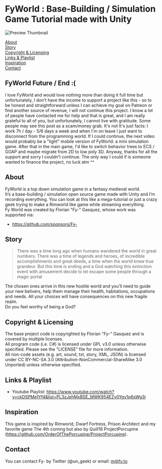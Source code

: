 # FyWorld : Base-Building / Simulation Game Tutorial made with Unity
![Preview Thumbnail](https://raw.githubusercontent.com/Fy-/FyWorld/master/preview.png)

[About](#about)  
[Story](#story)  
[Copyright & Licensing](#copyright--licensing)  
[Links & Playlist](#links--playlist)  
[Inspiration](#inspiration)  
[Contact](#contact)

## FyWorld Future / End :(
I love FyWorld and would love nothing more than doing it full time but unfortunately, I don't have the income to support a project like this - so to be honest and straightforward unless I can achieve my goal on Patreon or find another source of revenue, I will not continue this project.
I know a lot of people have contacted me for help and that is great, and I am really grateful to all of you, but unfortunately, I cannot live with gratitude. Some people may see this post as a scam/money grab. It's not It's just facts: I work 7h / day - 5/6 days a week and when I'm on leave I just want to disconnect from the programming world.
If I could continue, the next video would probably be a "light" mobile version of FyWorld: a mini simulation game.
After that in the main game, I'd like to switch behavior trees to ECS / GOAP and maybe migrate from 2D to low poly 3D.
Anyway, thanks for all the support and sorry I couldn't continue. The only way I could if is someone wanted to finance the project, no luck atm ^^

## About
FyWorld is a top down simulation game in a fantasy medieval world.  
It’s a base-building / simulation open source game made with Unity and I’m recording everything. You can look at this like a mega-tutorial or just a crazy geek trying to make a Rimworld like game while streaming everything.  
Fy World was created by Florian "Fy-" Gasquez, whose work was supported via:
 * https://github.com/sponsors/Fy-
 
## Story
> There was a time long ago when humans wandered the world in great numbers. There was a time of legends and heroes, of incredible accomplishments and great deeds, a time when the world knew true grandeur. But this time is ending and a God watching this extinction event with amusement decide to let escape some people through a magic portal

The chosen ones arrive in this new hostile world and you’ll need to guide your new belivers, help them manage their health, habitations, occupations and needs. All your choices will have consequences on this new fragile realm.  
Do you feel worthy of being a God?
 
## Copyright & Licensing
The base project code is copyrighted by Florian "Fy-" Gasquez and is covered by multiple licenses.  
All program code (i.e. C#) is licensed under GPL v3.0 unless otherwise specified.  Please see the "LICENSE" file for more information.  
All non-code assets (e.g. art, sound, txt, story, XML, JSON) is licensed under CC BY-NC-SA 3.0 (Attribution-NonCommercial-ShareAlike 3.0 Unported) unless otherwise specified.

## Links & Playlist
 * Youtube Playlist: https://www.youtube.com/watch?v=ckDSPMe1Yf4&list=PL3zJehMxBSE_MWK954EZy0Ygy1p6sWg3i 

## Inspiration
This game is inspired by Rimworld, Dwarf Fortress, Prison Architect and my favorite game The 4th coming but also by Quill18 ProjectPorcupine (https://github.com/OrderOfThePorcupine/ProjectPorcupine).

## Contact 
You can contact Fy- by Twitter (@un_geek) or email: m@fy.to
